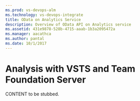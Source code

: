```yaml
---
ms.prod: vs-devops-alm
ms.technology: vs-devops-integrate
title: OData on Analytics Service
description: Overview of OData API on Analytics service
ms.assetid: 431e9878-528b-4715-aaab-1b3a2095472a
ms.manager: aacathca
ms.author: pantal
ms.date: 10/1/2017
---
```


# Analysis with VSTS and Team Foundation Server

CONTENT to be stubbed.